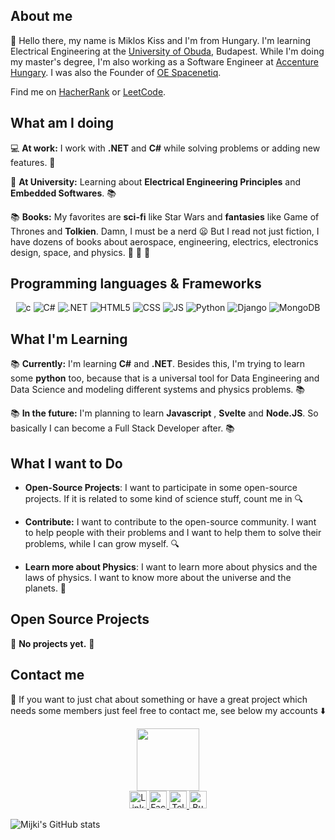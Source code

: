 ## About me

 :wave:
Hello there, my name is Miklos Kiss and I'm from Hungary.
I'm learning Electrical Engineering at the [University of Obuda](https://uni-obuda.hu/main-page/), Budapest. While I'm doing my master's degree, I'm also working as a Software Engineer at [Accenture Hungary](https://www.accenture.com/hu-en/about/company/hungary?gclid=CjwKCAjwpqCZBhAbEiwAa7pXebp8RlcSCwvyJqjOAiN5i0n0JTtnvJ7ceO4tX9FjED3ks3q57X0qtBoCqb8QAvD_BwE). I was also the Founder of [OE Spacenetiq](https://www.spacenetiq.eu/).

Find me on [HacherRank](https://www.hackerrank.com/mijki95) or [LeetCode](https://leetcode.com/mijki95/).

## What am I doing

  :computer: **At work:** I work with **.NET** and **C#** while solving problems or adding new features. :wrench:

  :school_satchel: **At University:** Learning about **Electrical Engineering Principles** and **Embedded Softwares**. :books:

  :books: **Books:** My favorites are **sci-fi** like Star Wars and **fantasies** like Game of Thrones and **Tolkien**. Damn, I must be a nerd :frowning: But I read not just fiction, I have dozens of books about aerospace, engineering, electrics, electronics design, space, and physics. :rocket: :milky_way: :telescope:

## Programming languages & Frameworks

<div align = "center">
  <img src ="https://icongr.am/devicon/c-original.svg?size=64&color=currentColor" alt="c"/>
  <img src="https://icongr.am/devicon/csharp-original.svg?size=64&color=currentColor" alt="C#"/>
  <img src="https://icongr.am/devicon/dot-net-plain-wordmark.svg?size=64&color=c7c7c7" alt=".NET">
  <img src="https://icongr.am/devicon/html5-original.svg?size=64&color=currentColor" alt="HTML5">
  <img src="https://icongr.am/devicon/css3-original.svg?size=64&color=currentColor" alt="CSS">
  <img src="https://icongr.am/devicon/javascript-original.svg?size=64&color=currentColor" alt="JS">
  <img src="https://icongr.am/devicon/python-original.svg?size=64&color=currentColor" alt="Python">
  <img src="https://icongr.am/devicon/django-original.svg?size=64&color=currentColor" alt="Django">
  <img src="https://icongr.am/devicon/mongodb-original.svg?size=64&color=currentColor" alt="MongoDB">

</div>

## What I'm Learning

:books: **Currently:** I'm learning **C#** and **.NET**. Besides this, I'm trying to learn some **python** too, because that is a universal tool for Data Engineering and Data Science and modeling different systems and physics problems. :books:

:books: **In the future:** I'm planning to learn **Javascript** , **Svelte** and **Node.JS**. So basically I can become a Full Stack Developer after. :books:

## What I want to Do

- **Open-Source Projects**: I want to participate in some open-source projects. If it is related to some kind of science stuff, count me in :mag:

- **Contribute:** I want to contribute to the open-source community. I want to help people with their problems and I want to help them to solve their problems, while I can grow myself. :mag:

- **Learn more about Physics**: I want to learn more about physics and the laws of physics. I want to know more about the universe and the planets. :milky_way:

## Open Source Projects

:red_circle: **No projects yet.** :red_circle:

## Contact me

:email: If you want to just chat about something or have a great project which needs some members just feel free to contact me, see below my accounts :arrow_down:
<div id="gif" align="center">
  <img src="https://media.giphy.com/media/M9gbBd9nbDrOTu1Mqx/giphy.gif" width="100"/>
</div>
<div id="badges" align="center">
  <a href="https://www.linkedin.com/in/miklos-kiss/">
    <img src="https://img.shields.io/badge/LinkedIn-blue?style=for-the-badge&logo=appveyor&logo=linkedin&logoColor=white" alt="LinkedIn Badge" height=28/>
  </a>
  <a href="https://www.facebook.com/mijki">
    <img src="https://img.shields.io/badge/Facebook-blue?style=for-the-badge&logo=facebook&logoColor=white" alt="Facebook badge" height=28/>
  </a>
  <a href="your-twitter-URL">
    <img src="https://img.shields.io/badge/Telegram-blue?style=for-the-badge&logo=telegram&logoColor=white" alt="Telegram Badge" height=28/>
  </a>
  
  <a href="https://www.buymeacoffee.com/mijki95">
<img src="https://cdn.buymeacoffee.com/buttons/default-orange.png" alt = "BuyMeACoffee" height=28>
</div></a>
<img src="https://komarev.com/ghpvc/?mijki&style=flat-square&color=blue" alt=""/>

![Mijki's GitHub stats](https://github-readme-stats.vercel.app/api?username=mijki&show_icons=true&theme=radical)

<!--
**mijki/mijki** is a ✨ _special_ ✨ repository because its `README.md` (this file) appears on your GitHub profile.

Here are some ideas to get you started:

- 🔭 I’m currently working on ...
- 🌱 I’m currently learning ...
- 👯 I’m looking to collaborate on ...
- 🤔 I’m looking for help with ...
- 💬 Ask me about ...
- 📫 How to reach me: ...
- 😄 Pronouns: ...
- ⚡ Fun fact: ...
-->
